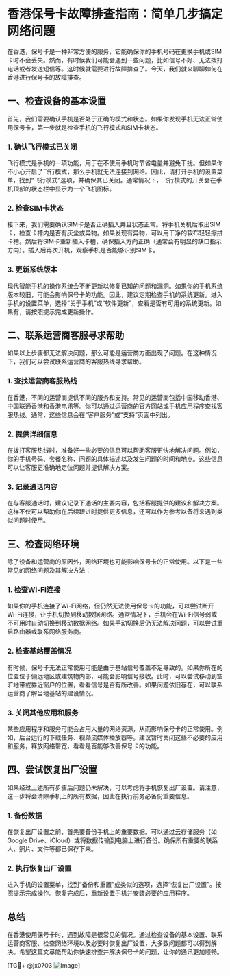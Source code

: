 # 香港保号卡故障排查指南：简单几步搞定网络问题

在香港，保号卡是一种非常方便的服务，它能确保你的手机号码在更换手机或SIM卡时不会丢失。然而，有时候我们可能会遇到一些问题，比如信号不好、无法拨打电话或者发送短信等。这时候就需要进行故障排查了。今天，我们就来聊聊如何在香港进行保号卡的故障排查。

## 一、检查设备的基本设置

首先，我们需要确认手机是否处于正确的模式和状态。如果你发现手机无法正常使用保号卡，第一步就是检查手机的飞行模式和SIM卡状态。

### 1. 确认飞行模式已关闭

飞行模式是手机的一项功能，用于在不使用手机时节省电量并避免干扰。但如果你不小心开启了飞行模式，那么手机就无法连接到网络。因此，请打开手机的设置菜单，找到“飞行模式”选项，并确保其已关闭。通常情况下，飞行模式的开关会在手机顶部的状态栏中显示为一个飞机图标。

### 2. 检查SIM卡状态

接下来，我们需要确认SIM卡是否正确插入并且状态正常。将手机关机后取出SIM卡，检查卡槽内是否有灰尘或异物。如果发现有异物，可以用干净的软布轻轻擦拭卡槽。然后将SIM卡重新插入卡槽，确保插入方向正确（通常会有明显的缺口指示方向）。插入后再次开机，观察手机是否能够识别SIM卡。

### 3. 更新系统版本

现代智能手机的操作系统会不断更新以修复已知的问题和漏洞。如果你的手机系统版本较旧，可能会影响保号卡的功能。因此，建议定期检查手机的系统更新。进入手机的设置菜单，选择“关于手机”或“软件更新”，查看是否有可用的系统更新。如果有，请按照提示完成更新操作。

## 二、联系运营商客服寻求帮助

如果以上步骤都无法解决问题，那么可能是运营商方面出现了问题。在这种情况下，我们可以尝试联系运营商的客服热线寻求帮助。

### 1. 查找运营商客服热线

在香港，不同的运营商提供不同的服务和支持。常见的运营商包括中国移动香港、中国联通香港和香港电讯等。你可以通过运营商的官方网站或手机应用程序查找客服热线。通常，这些信息会在“客户服务”或“支持”页面中列出。

### 2. 提供详细信息

在拨打客服热线时，准备好一些必要的信息可以帮助客服更快地解决问题。例如，你的手机号码、套餐名称、问题的具体描述以及发生问题的时间和地点。这些信息可以让客服更准确地定位问题并提供解决方案。

### 3. 记录通话内容

在与客服通话时，建议记录下通话的主要内容，包括客服提供的建议和解决方案。这样不仅可以帮助你在后续跟进时提供更多信息，还可以作为参考以备将来遇到类似问题时使用。

## 三、检查网络环境

除了设备和运营商的原因外，网络环境也可能影响保号卡的正常使用。以下是一些常见的网络问题及其解决方法：

### 1. 检查Wi-Fi连接

如果你的手机连接了Wi-Fi网络，但仍然无法使用保号卡的功能，可以尝试断开Wi-Fi连接，让手机切换到移动数据网络。通常情况下，手机会在Wi-Fi信号弱或不可用时自动切换到移动数据网络。如果手动切换后仍无法解决问题，可以尝试重启路由器或联系网络服务商。

### 2. 检查基站覆盖情况

有时候，保号卡无法正常使用可能是由于基站信号覆盖不足导致的。如果你所在的位置位于偏远地区或建筑物内部，可能会影响信号接收。此时，可以尝试移动到空旷地带或靠近窗户的位置，看看信号是否有所改善。如果问题依旧存在，可以联系运营商了解当地基站的建设情况。

### 3. 关闭其他应用和服务

某些应用程序和服务可能会占用大量的网络资源，从而影响保号卡的正常使用。例如，后台运行的下载任务、视频流媒体播放器等。建议暂时关闭这些不必要的应用和服务，释放网络带宽，看看是否能够改善保号卡的功能。

## 四、尝试恢复出厂设置

如果经过上述所有步骤后问题仍未解决，可以考虑将手机恢复出厂设置。请注意，这一步将会清除手机上的所有数据，因此在执行前务必备份重要信息。

### 1. 备份数据

在恢复出厂设置之前，首先要备份手机上的重要数据。可以通过云存储服务（如Google Drive、iCloud）或将数据传输到电脑上进行备份。确保所有重要的联系人、照片、文件等都已保存下来。

### 2. 执行恢复出厂设置

进入手机的设置菜单，找到“备份和重置”或类似的选项，选择“恢复出厂设置”。按照提示完成操作。恢复完成后，重新设置手机并安装必要的应用程序。

## 总结

在香港使用保号卡时，遇到故障是很常见的情况。通过检查设备的基本设置、联系运营商客服、检查网络环境以及必要时恢复出厂设置，大多数问题都可以得到解决。希望这篇文章能帮助你快速排查并解决保号卡的问题，让你的通讯更加顺畅。

[TG💪+ @jx0703 ![Image](https://github.com/user-attachments/assets/dbca1d08-cadb-493c-b0ec-ad6f7a83f270)]